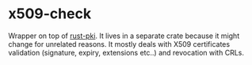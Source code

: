 # x509-check

Wrapper on top of [rust-pki](https://github.com/carl-wallace/rust-pki). It lives in a separate crate because it might
change for unrelated reasons. It mostly deals with X509 certificates validation (signature, expiry, extensions etc..)
and
revocation with CRLs.
